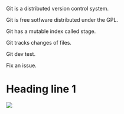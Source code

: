 Git is a distributed version control system.

Git is free sotfware distributed under the GPL.

Git has a mutable index called stage.

Git tracks changes of files.

Git dev test.

Fix an issue.

# Heading line 1
![](https://cdn.pixabay.com/photo/2015/04/23/22/00/tree-736885__480.jpg)

